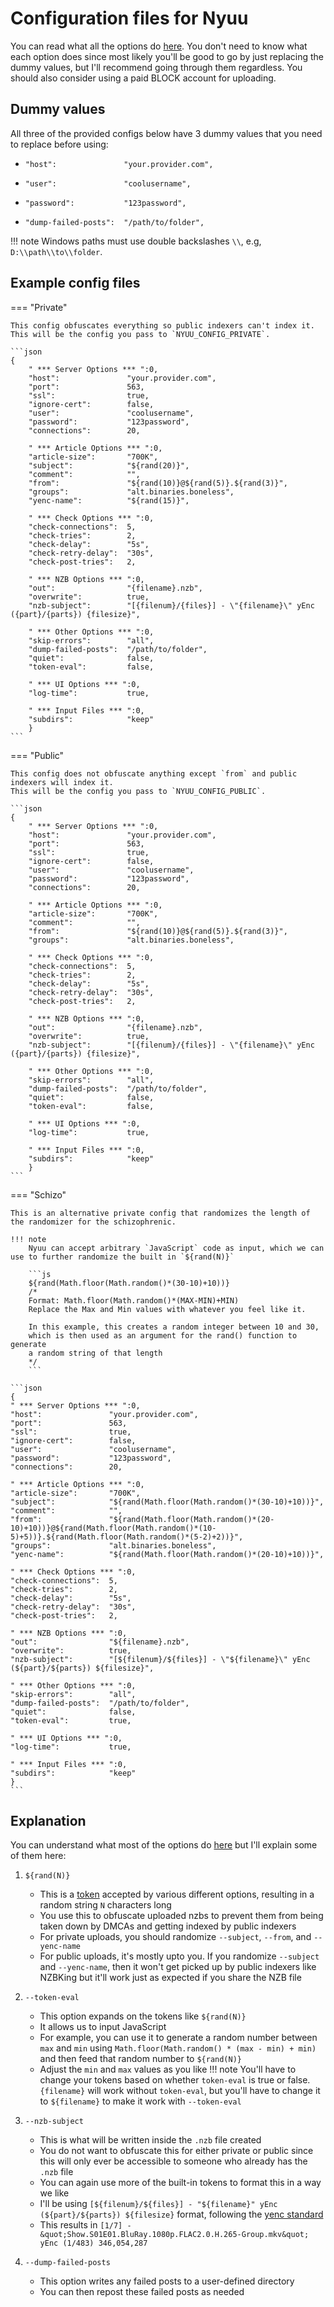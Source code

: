 # Configuration files for Nyuu

You can read what all the options do [here](https://github.com/animetosho/Nyuu/blob/master/help-full.txt). 
You don't need to know what each option does since most likely you'll be good to go by just replacing the dummy values, but I'll recommend going through them regardless.
You should also consider using a paid BLOCK account for uploading.

## Dummy values

All three of the provided configs below have 3 dummy values that you need to replace before using:

- `"host":               "your.provider.com",`

- `"user":               "coolusername",`

- `"password":           "123password",`

- `"dump-failed-posts":  "/path/to/folder",`

!!! note
    Windows paths must use double backslashes `\\`, e.g, `D:\\path\\to\\folder`.

## Example config files

=== "Private"

    This config obfuscates everything so public indexers can't index it.
    This will be the config you pass to `NYUU_CONFIG_PRIVATE`.

    ```json
    {
        " *** Server Options *** ":0,
        "host":               "your.provider.com",
        "port":               563,
        "ssl":                true,
        "ignore-cert":        false,
        "user":               "coolusername",
        "password":           "123password",
        "connections":        20,
        
        " *** Article Options *** ":0,
        "article-size":       "700K",
        "subject":            "${rand(20)}",
        "comment":            "",
        "from":               "${rand(10)}@${rand(5)}.${rand(3)}",
        "groups":             "alt.binaries.boneless",
        "yenc-name":          "${rand(15)}",
        
        " *** Check Options *** ":0,
        "check-connections":  5,
        "check-tries":        2,
        "check-delay":        "5s",
        "check-retry-delay":  "30s",
        "check-post-tries":   2,
        
        " *** NZB Options *** ":0,
        "out":                "{filename}.nzb",
        "overwrite":          true,
        "nzb-subject":        "[{filenum}/{files}] - \"{filename}\" yEnc ({part}/{parts}) {filesize}",
        
        " *** Other Options *** ":0,
        "skip-errors":        "all",
        "dump-failed-posts":  "/path/to/folder",
        "quiet":              false,
        "token-eval":         false,
        
        " *** UI Options *** ":0,
        "log-time":           true,
        
        " *** Input Files *** ":0,
        "subdirs":            "keep"
        }
    ```

=== "Public"

    This config does not obfuscate anything except `from` and public indexers will index it.
    This will be the config you pass to `NYUU_CONFIG_PUBLIC`.

    ```json
    {
        " *** Server Options *** ":0,
        "host":               "your.provider.com",
        "port":               563,
        "ssl":                true,
        "ignore-cert":        false,
        "user":               "coolusername",
        "password":           "123password",
        "connections":        20,
        
        " *** Article Options *** ":0,
        "article-size":       "700K",
        "comment":            "",
        "from":               "${rand(10)}@${rand(5)}.${rand(3)}",
        "groups":             "alt.binaries.boneless",
        
        " *** Check Options *** ":0,
        "check-connections":  5,
        "check-tries":        2,
        "check-delay":        "5s",
        "check-retry-delay":  "30s",
        "check-post-tries":   2,
        
        " *** NZB Options *** ":0,
        "out":                "{filename}.nzb",
        "overwrite":          true,
        "nzb-subject":        "[{filenum}/{files}] - \"{filename}\" yEnc ({part}/{parts}) {filesize}",
        
        " *** Other Options *** ":0,
        "skip-errors":        "all",
        "dump-failed-posts":  "/path/to/folder",
        "quiet":              false,
        "token-eval":         false,
        
        " *** UI Options *** ":0,
        "log-time":           true,
        
        " *** Input Files *** ":0,
        "subdirs":            "keep"
        }
    ```

=== "Schizo"

    This is an alternative private config that randomizes the length of the randomizer for the schizophrenic.

    !!! note
        Nyuu can accept arbitrary `JavaScript` code as input, which we can use to further randomize the built in `${rand(N)}`

        ```js
        ${rand(Math.floor(Math.random()*(30-10)+10))}
        /*
        Format: Math.floor(Math.random()*(MAX-MIN)+MIN)
        Replace the Max and Min values with whatever you feel like it.

        In this example, this creates a random integer between 10 and 30,
        which is then used as an argument for the rand() function to generate
        a random string of that length
        */
        ```

    ```json
    {
    " *** Server Options *** ":0,
    "host":               "your.provider.com",
    "port":               563,
    "ssl":                true,
    "ignore-cert":        false,
    "user":               "coolusername",
    "password":           "123password",
    "connections":        20,

    " *** Article Options *** ":0,
    "article-size":       "700K",
    "subject":            "${rand(Math.floor(Math.random()*(30-10)+10))}",
    "comment":            "",
    "from":               "${rand(Math.floor(Math.random()*(20-10)+10))}@${rand(Math.floor(Math.random()*(10-5)+5))}.${rand(Math.floor(Math.random()*(5-2)+2))}",
    "groups":             "alt.binaries.boneless",
    "yenc-name":          "${rand(Math.floor(Math.random()*(20-10)+10))}",

    " *** Check Options *** ":0,
    "check-connections":  5,
    "check-tries":        2,
    "check-delay":        "5s",
    "check-retry-delay":  "30s",
    "check-post-tries":   2,

    " *** NZB Options *** ":0,
    "out":                "${filename}.nzb",
    "overwrite":          true,
    "nzb-subject":        "[${filenum}/${files}] - \"${filename}\" yEnc (${part}/${parts}) ${filesize}",

    " *** Other Options *** ":0,
    "skip-errors":        "all",
    "dump-failed-posts":  "/path/to/folder",
    "quiet":              false,
    "token-eval":         true,

    " *** UI Options *** ":0,
    "log-time":           true,

    " *** Input Files *** ":0,
    "subdirs":            "keep"
    }
    ```

## Explanation

You can understand what most of the options do [here](https://github.com/animetosho/Nyuu/blob/master/help-full.txt) but I'll explain some of them here:

1. `${rand(N)}`
    - This is a [token](https://github.com/animetosho/Nyuu/blob/master/help-full.txt#L87-L110) accepted by various different options, resulting in a random string `N` characters long
    - You use this to obfuscate uploaded nzbs to prevent them from being taken down by DMCAs and getting indexed by public indexers
    - For private uploads, you should randomize `--subject`, `--from`, and `--yenc-name`
    - For public uploads, it's mostly upto you. If you randomize `--subject` and `--yenc-name`, then it won't get picked up by public indexers like NZBKing but it'll work just as expected if you share the NZB file

2. `--token-eval`
    - This option expands on the tokens like `${rand(N)}`
    - It allows us to input JavaScript
    - For example, you can use it to generate a random number between `max` and `min` using `Math.floor(Math.random() * (max - min) + min)` and then feed that random number to `${rand(N)}`
    - Adjust the `min` and `max` values as you like
    !!! note
          You'll have to change your tokens based on whether `token-eval` is true or false. `{filename}` will work without `token-eval`, but you'll have to change it to `${filename}` to make it work with `--token-eval`

3. `--nzb-subject`
    - This is what will be written inside the `.nzb` file created
    - You do not want to obfuscate this for either private or public since this will only ever be accessible to someone who already has the `.nzb` file
    - You can again use more of the built-in tokens to format this in a way we like
    - I'll be using `[${filenum}/${files}] - "${filename}" yEnc (${part}/${parts}) ${filesize}` format, following the [yenc standard](http://www.yenc.org/yenc-draft.1.3.txt)
    - This results in `[1/7] - &quot;Show.S01E01.BluRay.1080p.FLAC2.0.H.265-Group.mkv&quot; yEnc (1/483) 346,054,287`

4. `--dump-failed-posts`
    - This option writes any failed posts to a user-defined directory
    - You can then repost these failed posts as needed